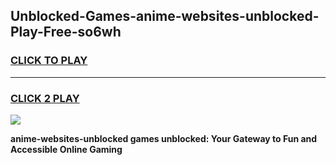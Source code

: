 
## Unblocked-Games-anime-websites-unblocked-Play-Free-so6wh
<h3>
<a href="https://premium76.site?title=anime-websites-unblocked&ref=23A">CLICK TO PLAY</a></h3>
<hr>

<h3>
<a href="https://premium76.site?title=anime-websites-unblocked&ref=23A">CLICK 2 PLAY</a>
  
</h3>

<a href="https://premium76.site?title=anime-websites-unblocked&ref=23A"><img src="https://clearcache.store/games.png"></a>


**anime-websites-unblocked games unblocked: Your Gateway to Fun and Accessible Online Gaming**

